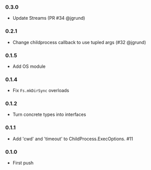### 0.3.0

* Update Streams (PR #34 @jgrund)


### 0.2.1

* Change childprocess callback to use tupled args (#32 @jgrund)

### 0.1.5

* Add OS module

### 0.1.4

* Fix `Fs.mkDirSync` overloads

### 0.1.2

* Turn concrete types into interfaces

### 0.1.1

* Add 'cwd' and 'timeout' to ChildProcess.ExecOptions. #11

### 0.1.0

* First push
